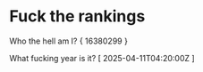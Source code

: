 # Fuck the rankings

Who the hell am I?
{ 16380299 }

What fucking year is it?
[ 2025-04-11T04:20:00Z ]
